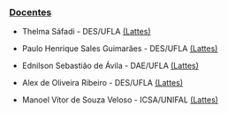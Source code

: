 ### [Docentes](#)

- Thelma Sáfadi - DES/UFLA
 <a href="http://buscatextual.cnpq.br/buscatextual/visualizacv.do?id=K4783135D1&tokenCaptchar=03AERD8Xo-9IqquNmgAm7DD6bBWeU22TJzL_48UhpdptYz0T4Klo4rjhCGpYpTyFgAcjZ-QP22Uv0no7HEd_a0kIfPcQqGVXrJSEBpi5klZqKpTsbxl0sZ2y1gj06Ybp6M903CxcFcZ9F3FkfTLnHjxIuhuolPB1_MC9IbB1VkSzSHJnGSxSjQk8sc3LjrSPLL-UHwlTPb93En_b5HRmhRLi3S4CuyrvWdRH6G7ZDtu_ZjveccskHVvyMF0HFTihmnJPFrFYJhU4AEwIcCKGgdnjLjzmf2bTD6DB4GyJiKT0AdlTT8HF5nEs631dsbo39kDAIYGHDkZbHsQpK6fycVsArQ0pi1Ll9xFPNEEdnIhcCmtEZn8K2qBdwqmZT8nMl8hwuCzHDol4goQMAOCzgYQN23TbfKANODyQ"> (Lattes)</a>

- Paulo Henrique Sales Guimarães - DES/UFLA
 <a href="http://buscatextual.cnpq.br/buscatextual/visualizacv.do?id=K4279711Y3&tokenCaptchar=03AERD8XpF3aFcQY8R2WMLFALOUtnAqWzaKWSPl-j7wCEJJGZQTuPoeTazKQVX63G5bPettlcebgVGCXsyrQ-NB2MGx8GK2ItBzgSiv1awNyksTNwAQ0rO68S9BXKEWJ5IrrtksEpkQgMLKIaWPA8g9gzO8MbIcaHkbTF27Zy1EOMz-vCTFCfP4-fCxLCne4ZtdGJHTNJUIdgjbt9-h6SWwa741bixGxqnrNzwPTuQqYEBWmZMg8EKYFcNudHXQlNxm78tvjroMFTpAQdJiWQaGYvffCX64drpeonHRzB_MBsDclAzW97uOwOuuGpmd5Ix6a_kqF-Vh9Zk71oysKSLo3hSAiAQgsU03-yzcU5Fsv0bd6frjKEMVYfxT2WjiXJKkVQfrnaKuwicq6Y1Keat9Ab7hziew1Y7wg"> (Lattes)</a>

- Ednilson Sebastião de Ávila - DAE/UFLA
 <a href="http://buscatextual.cnpq.br/buscatextual/visualizacv.do?id=K4470457Z3&tokenCaptchar=03AERD8XpDyAPmS2Wo1kIZSz-U7vQW9CsFiBTd8TAfXwt30hBMsIKBaaXpw3fnXhFllfMjpFChTYC2_2H-Pt4-VEkl4vyTFmggDHb-EEnsxviUTZrdVCewLfW-0fmRQu0Oav7u0xDJkegaoGXVG-bx7hPaxXLqksEkhdvM0i7Uwo_hunOCuJFA40OXAOSr780Hh0DQ6Angy-b0XT3cYAAbuGcWoACaqi6-EKvID__0g-FAeee6buTZKsJ6eIJMlK42kYQ6l--EfvaXKw6CODCHzaYcnIh7RkFbHlZrCpH_fAvkAM32_BsxUHeHYRuem8tkoGM4E9PeqM6u_NdQLsDFKPTLKcjHdVK4P_VqXBa5NcH7tgBhiyINsfVeXwz6-CoWpfilGZYV_pNwoOCrO1IoMsw6ev_rm-X0dQ"> (Lattes)</a>

- Alex de Oliveira Ribeiro - DES/UFLA
 <a href="http://buscatextual.cnpq.br/buscatextual/visualizacv.do?id=K4594155Y2&tokenCaptchar=03AERD8XrAcEaBMFLhM2IeV1WQEotyPb6tdvfBDPcgYye8wbSpbyBk065ha-CC1Z9kuk4PA2MvOsHfUfPqZotzHytV_T9qVv5Hj6LabWl1FotZc4hjz8T6buNv_6nsDECHROuAMANLrR_IF7pLg0CjibJcY1gwHH63nhPvYgxwxFgrzYh_pma03uzBQkdtQ0WAjqubRT1uvDJf0WwS4peU-ufUKtMSaksIC28ubwHA8DcbZ1NcDsSAMiq_9V8IkjngKb0hwy58P8QFfZQ79wkivqom2f5tqXqm2rWcZ0m02v9MlkMuTOp2jO7hQGQSFey87FLVAhMAKomhktts8Ho-pyKKvtCC7ksk-ncG3d94hINHFgIMCDPpVRxr46LyI9scNixBfq-RIZc1a1YiThYWGeDOkzCy1Fkzyg"> (Lattes)</a>
 
 - Manoel Vítor de Souza Veloso - ICSA/UNIFAL
 <a href="http://buscatextual.cnpq.br/buscatextual/visualizacv.do?id=K4279213U8&tokenCaptchar=03AERD8Xozy6w8qLlVjmKy5IPStXqeVH-lzSw5vdniSOwhZe0ludUfHtfbfc6ipy5lV1Tb_7MISV1b3NullGDvcYw7J7mpwhNSbkGo1HK-JBcS6zbrn7PTOiVVJSexQgVLDiXLevAeKii0s9_pQefNfhWhNIyr36ypIn_QQuNz1GHQ8ZmZTbU5vGTJuZEBq1h7x-dXT8s6T0Qiy6_295E-0d71C5GocVP1gkkA7ZY5ST5xytWaKgs4VhMZsrNwW0RdVtm61aRlH3G9BP6pAL_w44t1RHejR-TFFdCk-i4c_nhZCfdmed42W3GO_qBTYSa9lDjW8sBYG8aStQgbdG8ovtUKZdAH6oh3Tq4mbnCS2u5e6GoMlOIgg5gzYtJ1DNMSoxBJnC3IP1L4fe3EDFs7RIZSGK4mcYYz0g"> (Lattes)</a>
 
 
 
 
 
 
